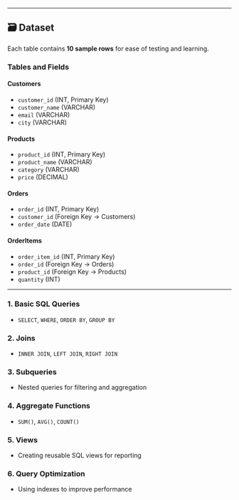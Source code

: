 
---

## 🗃️ Dataset

Each table contains **10 sample rows** for ease of testing and learning.

### Tables and Fields

#### Customers
- `customer_id` (INT, Primary Key)
- `customer_name` (VARCHAR)
- `email` (VARCHAR)
- `city` (VARCHAR)

#### Products
- `product_id` (INT, Primary Key)
- `product_name` (VARCHAR)
- `category` (VARCHAR)
- `price` (DECIMAL)

#### Orders
- `order_id` (INT, Primary Key)
- `customer_id` (Foreign Key → Customers)
- `order_date` (DATE)

#### OrderItems
- `order_item_id` (INT, Primary Key)
- `order_id` (Foreign Key → Orders)
- `product_id` (Foreign Key → Products)
- `quantity` (INT)

---


### 1. Basic SQL Queries
- `SELECT`, `WHERE`, `ORDER BY`, `GROUP BY`

### 2. Joins
- `INNER JOIN`, `LEFT JOIN`, `RIGHT JOIN`

### 3. Subqueries
- Nested queries for filtering and aggregation

### 4. Aggregate Functions
- `SUM()`, `AVG()`, `COUNT()`

### 5. Views
- Creating reusable SQL views for reporting

### 6. Query Optimization
- Using indexes to improve performance

